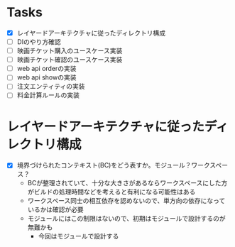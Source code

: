 # Tasks
- [x] レイヤードアーキテクチャに従ったディレクトリ構成
- [ ] DIのやり方確認
- [ ] 映画チケット購入のユースケース実装
- [ ] 映画チケット確認のユースケース実装
- [ ] web api orderの実装
- [ ] web api showの実装
- [ ] 注文エンティティの実装
- [ ] 料金計算ルールの実装

# レイヤードアーキテクチャに従ったディレクトリ構成
- [x] 境界づけられたコンテキスト(BC)をどう表すか。モジュール？ワークスペース？
  - BCが整理されていて、十分な大きさがあるならワークスペースにした方がビルドの処理時間などを考えると有利になる可能性はある
  - ワークスペース同士の相互依存を認めないので、単方向の依存になっているかは確認が必要
  - モジュールにはこの制限はないので、初期はモジュールで設計するのが無難かも
    - 今回はモジュールで設計する